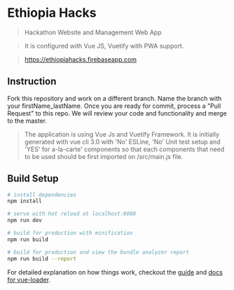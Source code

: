 # Ethiopia Hacks

> Hackathon Website and Management Web App

> It is configured with Vue JS, Vuetify with PWA support. 

>  https://ethiopiahacks.firebaseapp.com


## Instruction
Fork this repository and work on a different branch. Name the branch with your firstName_lastName. Once you are ready for 
commit, process a "Pull Request" to this repo. We will review your code and functionality and merge to the master. 

> The application is using Vue Js and Vuetify Framework. It is initially generated with vue cli 3.0 with 'No' ESLine, 'No' Unit test setup and 'YES' for a-la-carte' components so that each components that need to be used should be first imported on /src/main.js file. 

## Build Setup

``` bash
# install dependencies
npm install

# serve with hot reload at localhost:8080
npm run dev

# build for production with minification
npm run build

# build for production and view the bundle analyzer report
npm run build --report
```

For detailed explanation on how things work, checkout the [guide](http://vuejs-templates.github.io/webpack/) and [docs for vue-loader](http://vuejs.github.io/vue-loader).
